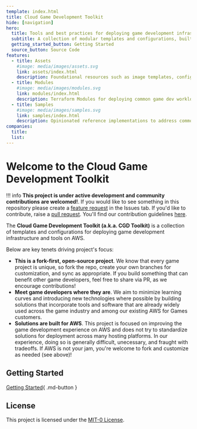 ```yaml
---
template: index.html
title: Cloud Game Development Toolkit
hide: [navigation]
hero:
  title: Tools and best practices for deploying game development infrastructure on AWS
  subtitle: A collection of modular templates and configurations, built by AWS for the game development community.
  getting_started_button: Getting Started
  source_button: Source Code
features:
  - title: Assets
    #image: media/images/assets.svg
    link: assets/index.html
    description: Foundational resources such as image templates, configurations scripts, and CI/CD pipeline definitions for game development.
  - title: Modules
    #image: media/images/modules.svg
    link: modules/index.html
    description: Terraform Modules for deploying common game dev workloads with best-practices by default.
  - title: Samples
    #image: media/images/samples.svg
    link: samples/index.html
    description: Opinionated reference implementations to address common use cases for expedited game studio setup and battle-tested scenarios from the community.
companies:
  title:
  list:
---
```


# Welcome to the Cloud Game Development Toolkit

!!! info
    **This project is under active development and community contributions are welcomed!**. If you would like to see something in this repository please create a <a href="https://github.com/aws-games/cloud-game-development-toolkit/issues/new?assignees=&labels=feature-request&projects=&template=feature_request.yml&title=Feature+request%3A+TITLE" target="_blank">feature request</a> in the Issues tab. If you'd like to contribute, raise a <a href="https://github.com/aws-games/cloud-game-development-toolkit/pulls/" target="_blank">pull request</a>. You'll find our contribution guidelines [here](https://aws-games.github.io/cloud-game-development-toolkit/latest/contributing.html).

The **Cloud Game Development Toolkit (a.k.a. CGD Toolkit)** is a collection of templates and configurations for deploying game development infrastructure and tools on AWS.

Below are key tenets driving project's focus:

- **This is a fork-first, open-source project**. We know that every game project is unique, so fork the repo, create your own branches for customization, and sync as appropriate. If you build something that can benefit other game developers, feel free to share via PR, as we encourage contributions!
- **Meet game developers where they are**. We aim to minimize learning curves and introducing new technologies where possible by building solutions that incorporate tools and software that are already widely used across the game industry and among our existing AWS for Games customers.
- **Solutions are built for AWS**. This project is focused on improving the game development experience on AWS and does not try to standardize solutions for deployment across many hosting platforms. In our experience, doing so is generally difficult, unecessary, and fraught with tradeoffs. If AWS is not your jam, you're welcome to fork and customize as needed (see above)!

## Getting Started

[Getting Started](../docs/getting-started.md){ .md-button  }

## License

This project is licensed under the [MIT-0 License](https://github.com/aws-games/cloud-game-development-toolkit/blob/main/LICENSE).
